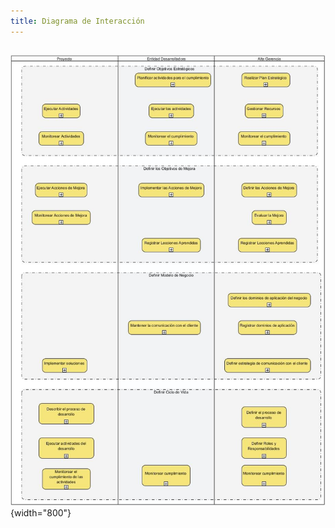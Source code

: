 ```yaml
---
title: Diagrama de Interacción
---
```


##

![Diagrama de Interacción entre subprocesos](/GPO/D-inte-GPO.jpg){width="800"}
